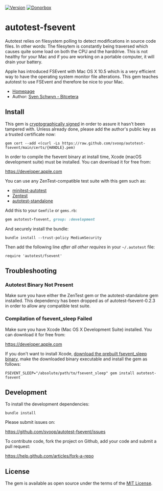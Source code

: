 [![Version](https://img.shields.io/gem/v/autotest-fsevent.svg?style=flat)](https://rubygems.org/gems/autotest-fsevent)
[![Donorbox](https://img.shields.io/badge/donate-on_donorbox-yellow.svg)](https://donorbox.org/bitcetera)

# autotest-fsevent

Autotest relies on filesystem polling to detect modifications in source code files. In other words: The filesytem is constantly being traversed which causes quite some load on both the CPU and the harddrive. This is not healthy for your Mac and if you are working on a portable computer, it will drain your battery.

Apple has introduced FSEvent with Mac OS X 10.5 which is a very efficient way to have the operating system monitor file alterations. This gem teaches autotest to use FSEvent and therefore be nice to your Mac.

* [Homepage](https://github.com/svoop/autotest-fsevent)
* Author: [Sven Schwyn - Bitcetera](http://www.bitcetera.com)

## Install

This gem is [cryptographically signed](https://guides.rubygems.org/security/#using-gems) in order to assure it hasn't been tampered with. Unless already done, please add the author's public key as a trusted certificate now:

```
gem cert --add <(curl -Ls https://raw.github.com/svoop/autotest-fsevent/main/certs/{HANDLE}.pem)
```

In order to compile the fsevent binary at install time, Xcode (macOS development suite) must be installed. You can download it for free from:

https://developer.apple.com

You can use any ZenTest-compatible test suite with this gem such as:

* [minitest-autotest](https://rubygems.org/gems/minitest-autotest)
* [Zentest](https://rubygems.org/gems/ZenTest)
* [autotest-standalone](https://rubygems.org/gems/autotest-standalone)

Add this to your `Gemfile` or `gems.rb`:

```ruby
gem autotest-fsevent, group: :development
```

And securely install the bundle:

```
bundle install --trust-policy MediumSecurity
```

Then add the following line *after all other requires* in your `~/.autotest` file:

```
require 'autotest/fsevent'
```

## Troubleshooting

### Autotest Binary Not Present

Make sure you have either the ZenTest gem or the autotest-standalone gem installed. This dependency has been dropped as of autotest-fsevent-0.2.3 in order to allow any compatible test suite.

### Compilation of fsevent_sleep Failed

Make sure you have Xcode (Mac OS X Development Suite) installed. You can download it for free from:

https://developer.apple.com

If you don't want to install Xcode, [download the prebuilt fsevent_sleep binary](https://github.com/svoop/autotest-fsevent/tree/main/prebuilt), make the downloaded binary executable and install the gem as follows:

```
FSEVENT_SLEEP="/absolute/path/to/fsevent_sleep" gem install autotest-fsevent
```

## Development

To install the development dependencies:

```
bundle install
```

Please submit issues on:

https://github.com/svoop/autotest-fsevent/issues

To contribute code, fork the project on Github, add your code and submit a pull request:

https://help.github.com/articles/fork-a-repo

## License

The gem is available as open source under the terms of the [MIT License](http://opensource.org/licenses/MIT).

